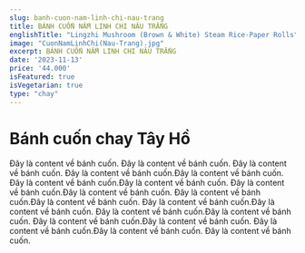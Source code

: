 ```yaml
---
slug: banh-cuon-nam-linh-chi-nau-trang
title: BÁNH CUỐN NẤM LINH CHI NÂU TRẮNG
englishTitle: "Lingzhi Mushroom (Brown & White) Steam Rice-Paper Rolls"
image: "CuonNamLinhChi(Nau-Trang).jpg"
excerpt: BÁNH CUỐN NẤM LINH CHI NÂU TRẮNG
date: '2023-11-13'
price: '44.000'
isFeatured: true
isVegetarian: true
type: "chay"
---
```

# Bánh cuốn chay Tây Hồ

Đây là content về bánh cuốn. Đây là content về bánh cuốn. Đây là content về bánh cuốn. Đây là content về bánh cuốn.Đây là content về bánh cuốn. Đây là content về bánh cuốn.Đây là content về bánh cuốn. Đây là content về bánh cuốn.Đây là content về bánh cuốn. Đây là content về bánh cuốn.Đây là content về bánh cuốn. Đây là content về bánh cuốn.Đây là content về bánh cuốn. Đây là content về bánh cuốn.Đây là content về bánh cuốn. Đây là content về bánh cuốn.Đây là content về bánh cuốn. Đây là content về bánh cuốn.Đây là content về bánh cuốn. Đây là content về bánh cuốn.